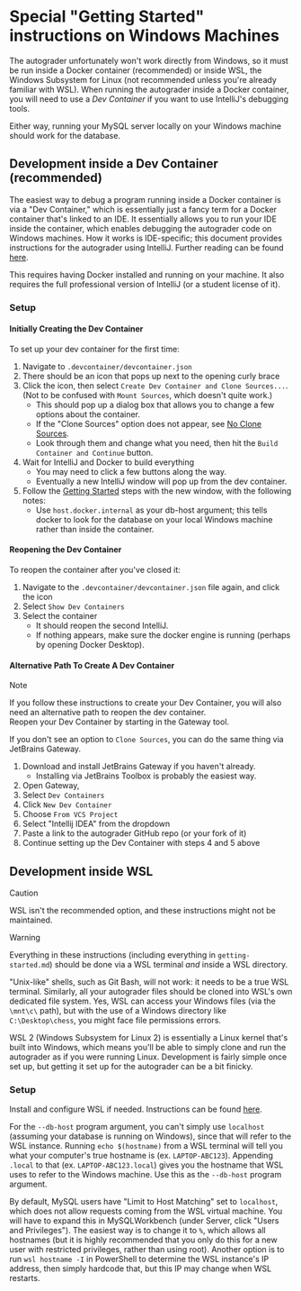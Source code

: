 # Special "Getting Started" instructions on Windows Machines

The autograder unfortunately won't work directly from Windows, so it must be run inside a Docker container
(recommended) or inside WSL, the Windows Subsystem for Linux (not recommended unless you're already familiar with WSL).
When running the autograder inside a Docker container, you will need to use a _Dev Container_ if you want to use
IntelliJ's debugging tools.

Either way, running your MySQL server locally on your Windows machine should work for the database.

## Development inside a Dev Container (recommended)

The easiest way to debug a program running inside a Docker container is via a "Dev Container," which is essentially
just a fancy term for a Docker container that's linked to an IDE. It essentially allows you to run your IDE inside the
container, which enables debugging the autograder code on Windows machines. How it works is IDE-specific; this document
provides instructions for the autograder using IntelliJ. Further reading can be
found [here](https://www.jetbrains.com/help/idea/connect-to-devcontainer.html).

This requires having Docker installed and running on your machine. It also requires the full
professional version of IntelliJ (or a student license of it).

### Setup

#### Initially Creating the Dev Container

To set up your dev container for the first time:
1. Navigate to `.devcontainer/devcontainer.json`
2. There should be an icon that pops up next to the opening curly brace
3. Click the icon, then select `Create Dev Container and Clone Sources...`. (Not to be confused
with `Mount Sources`, which doesn't quite work.)
   - This should pop up a dialog box that allows you to change a few options about the container.
   - If the "Clone Sources" option does not appear, see [No Clone Sources](#no-clone-sources).
   - Look through them and change what you need, then hit the `Build Container and Continue` button.
4. Wait for IntelliJ and Docker to build everything
   - You may need to click a few buttons along the way.
   - Eventually a new IntelliJ window will pop up from the dev container.
5. Follow the [Getting Started](getting-started.md) steps with the new window, with the following notes:
   - Use `host.docker.internal` as your db-host argument; this tells docker to look for the
     database on your local Windows machine rather than inside the container.

#### Reopening the Dev Container

To reopen the container after you've closed it:
1. Navigate to the `.devcontainer/devcontainer.json` file again, and click the icon
2. Select `Show Dev Containers`
3. Select the container
   - It should reopen the second IntelliJ.
   - If nothing appears, make sure the docker engine is running (perhaps by opening Docker Desktop).

#### <a name="no-clone-sources"></a> Alternative Path To Create A Dev Container

> [!NOTE]
> If you follow these instructions to create your Dev Container, you will also need
> an alternative path to reopen the dev container.\
> Reopen your Dev Container by starting in the Gateway tool.

If you don't see an option to `Clone Sources`, you can do the same thing via JetBrains Gateway.
1. Download and install JetBrains Gateway if you haven't already.
   - Installing via JetBrains Toolbox is probably the easiest way.
2. Open Gateway,
3. Select `Dev Containers`
4. Click `New Dev Container`
5. Choose `From VCS Project`
6. Select "Intellij IDEA" from the dropdown
7. Paste a link to the autograder GitHub repo (or your fork of it)
8. Continue setting up the Dev Container with steps 4 and 5 above

## Development inside WSL

> [!CAUTION]
> WSL isn't the recommended option, and these instructions might not be maintained.

> [!WARNING]
> Everything in these instructions (including everything in `getting-started.md`)
> should be done via a WSL terminal _and_ inside a WSL directory.
>
> "Unix-like" shells, such as Git Bash, will not work: it needs to be a true WSL terminal.
> Similarly, all your autograder files should be cloned into WSL's own dedicated file system.
> Yes, WSL can access your Windows files (via the `\mnt\c\` path), but with the use of a Windows
> directory like `C:\Desktop\chess`, you might face file permissions errors.

WSL 2 (Windows Subsystem for Linux 2) is essentially a Linux kernel that's built into Windows, which means you'll be
able to simply clone and run the autograder as if you were running Linux. Development is fairly simple once set up, but
getting it set up for the autograder can be a bit finicky.

### Setup

Install and configure WSL if needed. Instructions can be found
[here](https://learn.microsoft.com/en-us/windows/wsl/install).

For the `--db-host` program argument, you can't simply use `localhost` (assuming your database is running on Windows),
since that will refer to the WSL instance. Running `echo $(hostname)` from a WSL terminal will tell you what your
computer's true hostname is (ex. `LAPTOP-ABC123`). Appending `.local` to that (ex. `LAPTOP-ABC123.local`) gives you
the hostname that WSL uses to refer to the Windows machine. Use this as the `--db-host` program argument.

By default, MySQL users have "Limit to Host Matching" set to `localhost`, which does not allow requests coming from the
WSL virtual machine. You will have to expand this in MySQLWorkbench (under Server, click "Users and Privileges"). The
easiest way is to change it to `%`, which allows all hostnames (but it is highly recommended that you only do this for a
new user with restricted privileges, rather than using root). Another option is to run `wsl hostname -I` in PowerShell
to determine the WSL instance's IP address, then simply hardcode that, but this IP may change when WSL restarts.
